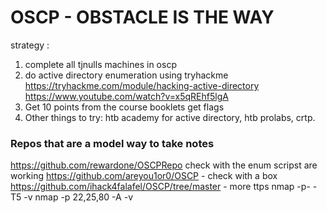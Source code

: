 # OSCP - OBSTACLE IS THE WAY

strategy :

1. complete all tjnulls machines in oscp
2. do active directory enumeration using tryhackme <IMP>
https://tryhackme.com/module/hacking-active-directory
https://www.youtube.com/watch?v=x5qREhf5lgA
3. Get 10 points from the course booklets
get flags
4. Other things to try: htb academy for active directory, htb prolabs, crtp.


### Repos that are a model way to take notes
https://github.com/rewardone/OSCPRepo
check with the enum scripst are working
https://github.com/areyou1or0/OSCP - check with a box
https://github.com/ihack4falafel/OSCP/tree/master - more ttps
nmap -p- -T5 <ip> -v
nmap -p 22,25,80 -A <ip> -v


